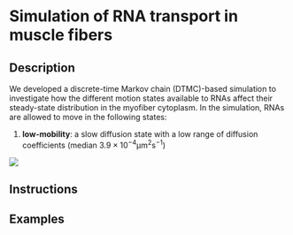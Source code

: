 # Simulation of RNA transport in muscle fibers

## Description
We developed a discrete-time Markov chain (DTMC)-based simulation to investigate how the different motion states available to RNAs affect their steady-state distribution in the myofiber cytoplasm. In the simulation, RNAs are allowed to move in the following states:

1. **low-mobility**: a slow diffusion state with a low range of diffusion coefficients (median $`3.9 \times 10^{-4} \mathrm{µm^{2} s^{-1}}`$)

<img src="https://latex.codecogs.com/gif.latex?O_t=\text { Onset event at time bin } t " >

## Instructions

## Examples